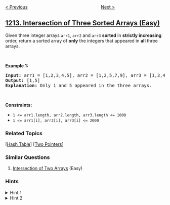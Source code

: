 <!--|This file generated by command(leetcode description); DO NOT EDIT.    |-->
<!--+----------------------------------------------------------------------+-->
<!--|@author    openset <openset.wang@gmail.com>                           |-->
<!--|@link      https://github.com/openset                                 |-->
<!--|@home      https://github.com/openset/leetcode                        |-->
<!--+----------------------------------------------------------------------+-->

[< Previous](https://github.com/openset/leetcode/tree/master/problems/team-scores-in-football-tournament "Team Scores in Football Tournament")
　　　　　　　　　　　　　　　　
[Next >](https://github.com/openset/leetcode/tree/master/problems/two-sum-bsts "Two Sum BSTs")

## [1213. Intersection of Three Sorted Arrays (Easy)](https://leetcode.com/problems/intersection-of-three-sorted-arrays "三个有序数组的交集")

<p>Given three integer arrays <code>arr1</code>, <code>arr2</code> and <code>arr3</code>&nbsp;<strong>sorted</strong> in <strong>strictly increasing</strong> order, return a sorted array of <strong>only</strong>&nbsp;the&nbsp;integers that appeared in <strong>all</strong> three arrays.</p>

<p>&nbsp;</p>
<p><strong>Example 1:</strong></p>

<pre>
<strong>Input:</strong> arr1 = [1,2,3,4,5], arr2 = [1,2,5,7,9], arr3 = [1,3,4,5,8]
<strong>Output:</strong> [1,5]
<strong>Explanation: </strong>Only 1 and 5 appeared in the three arrays.
</pre>

<p>&nbsp;</p>
<p><strong>Constraints:</strong></p>

<ul>
	<li><code>1 &lt;= arr1.length, arr2.length, arr3.length &lt;= 1000</code></li>
	<li><code>1 &lt;= arr1[i], arr2[i], arr3[i] &lt;= 2000</code></li>
</ul>

### Related Topics
  [[Hash Table](https://github.com/openset/leetcode/tree/master/tag/hash-table/README.md)]
  [[Two Pointers](https://github.com/openset/leetcode/tree/master/tag/two-pointers/README.md)]

### Similar Questions
  1. [Intersection of Two Arrays](https://github.com/openset/leetcode/tree/master/problems/intersection-of-two-arrays) (Easy)

### Hints
<details>
<summary>Hint 1</summary>
Count the frequency of all elements in the three arrays.
</details>

<details>
<summary>Hint 2</summary>
The elements that appeared in all the arrays would have a frequency of 3.
</details>
